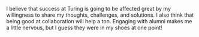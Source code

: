 I believe that success at Turing is going to be affected great by my willingness to share my thoughts, challenges, and solutions.
I also think that being good at collaboration will help a ton.
Engaging with alumni makes me a little nervous, but I guess they were in my shoes at one point!

